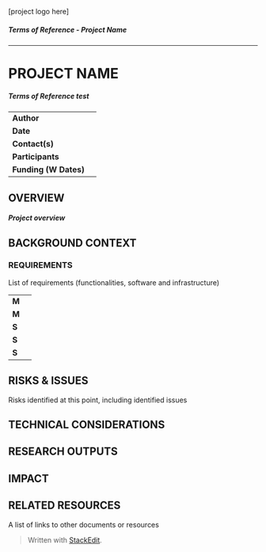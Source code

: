 [project logo here]
##### Terms of Reference - Project Name 
---
# PROJECT NAME
##### Terms of Reference test

|  |  |
|--|--|
| **Author** |  |
| **Date** |  |
| **Contact(s)** |  |
| **Participants** |  |
| **Funding (W Dates)** |  |

  

## OVERVIEW
##### Project overview

  

## BACKGROUND CONTEXT
### REQUIREMENTS

List of requirements (functionalities, software and infrastructure)

|  |  |
|--|--|
| **M** |  |
| **M** |  |
| **S** |  |
| **S** |  |
| **S** |  |

  
## RISKS & ISSUES

Risks identified at this point, including identified issues

  

## TECHNICAL CONSIDERATIONS
  

## RESEARCH OUTPUTS


## IMPACT

  

## RELATED RESOURCES

A list of links to other documents or resources



> Written with [StackEdit](https://stackedit.io/).
<!--stackedit_data:
eyJoaXN0b3J5IjpbLTE2NjI2NzY1MzgsLTUxNzM4MjY3OCw3Mz
A5OTgxMTZdfQ==
-->